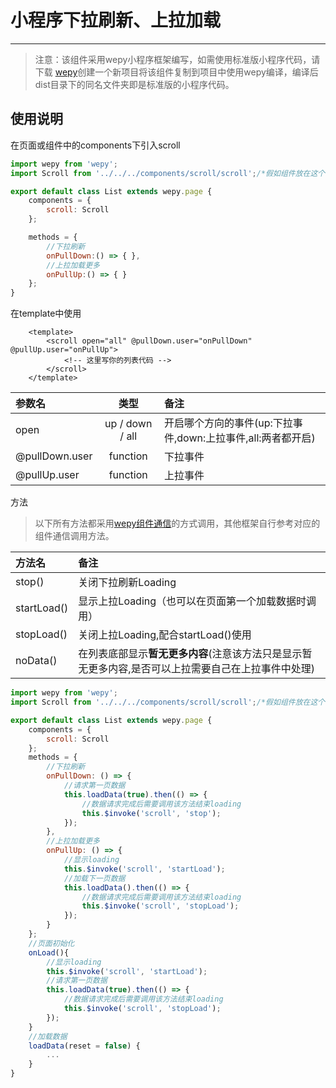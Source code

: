 # 小程序下拉刷新、上拉加载

---
>注意：该组件采用wepy小程序框架编写，如需使用标准版小程序代码，请下载 [wepy](https://tencent.github.io/wepy/)创建一个新项目将该组件复制到项目中使用wepy编译，编译后dist目录下的同名文件夹即是标准版的小程序代码。

## 使用说明

在页面或组件中的components下引入scroll
``` javascript
import wepy from 'wepy';
import Scroll from '../../../components/scroll/scroll';/*假如组件放在这个目录*/

export default class List extends wepy.page {
	components = {
		scroll: Scroll
	};

	methods = {
		//下拉刷新
		onPullDown:() => { },
		//上拉加载更多
		onPullUp:() => { }
	};
}
```
在template中使用
```htmlbars
	<template>
		<scroll open="all" @pullDown.user="onPullDown" @pullUp.user="onPullUp">
			<!-- 这里写你的列表代码 -->
		</scroll>
	</template>
```
| 参数名     |    类型  |备注  |
| :-------- | :--------: |:-- |
| open		| up / down / all |开启哪个方向的事件(up:下拉事件,down:上拉事件,all:两者都开启)|
| @pullDown.user|   function | 下拉事件|
| @pullUp.user|    function | 上拉事件 |

方法
>以下所有方法都采用[wepy组件通信](https://tencent.github.io/wepy/document.html#/?id=%E7%BB%84%E4%BB%B6%E9%80%9A%E4%BF%A1%E4%B8%8E%E4%BA%A4%E4%BA%92)的方式调用，其他框架自行参考对应的组件通信调用方法。


| 	方法名     	|   备注  		|
| 	:--------		|	:-------- 	|
| 	stop()			| 关闭下拉刷新Loading |
| 	startLoad()	|  显示上拉Loading（也可以在页面第一个加载数据时调用） |
| 	stopLoad() 	|关闭上拉Loading,配合startLoad()使用	|
| 	noData() 		| 在列表底部显示**暂无更多内容**(注意该方法只是显示暂无更多内容,是否可以上拉需要自己在上拉事件中处理)	|

```javascript
import wepy from 'wepy';
import Scroll from '../../../components/scroll/scroll';/*假如组件放在这个目录*/

export default class List extends wepy.page {
	components = {
		scroll: Scroll
	};
	methods = {
		//下拉刷新
	    onPullDown: () => {
		    //请求第一页数据
	        this.loadData(true).then(() => {
		        //数据请求完成后需要调用该方法结束loading
	            this.$invoke('scroll', 'stop');
	        });
	    },
	    //上拉加载更多
	    onPullUp: () => {
		    //显示loading
	        this.$invoke('scroll', 'startLoad');
	        //加载下一页数据
	        this.loadData().then(() => {
		        //数据请求完成后需要调用该方法结束loading
	            this.$invoke('scroll', 'stopLoad');
	        });
	    }
    };
	//页面初始化
	onLoad(){
		//显示loading
		this.$invoke('scroll', 'startLoad');
		//请求第一页数据
        this.loadData(true).then(() => {
	        //数据请求完成后需要调用该方法结束loading
            this.$invoke('scroll', 'stopLoad');
        });
	}
	//加载数据
	loadData(reset = false) {
		...
	}
}
```
